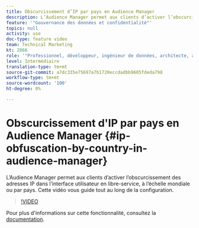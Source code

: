```yaml
---
title: Obscurcissement d’IP par pays en Audience Manager
description: L’Audience Manager permet aux clients d’activer l’obscurcissement des adresses IP dans l’interface utilisateur en libre-service, à l’échelle mondiale ou par pays. Cette vidéo vous guide tout au long de la configuration.
feature: '"Gouvernance des données et confidentialité"'
topics: null
activity: use
doc-type: feature video
team: Technical Marketing
kt: 2866
role: '"Professionnel, développeur, ingénieur de données, architecte, architecte de données, administrateur, responsable"'
level: Intermédiaire
translation-type: tm+mt
source-git-commit: a7dc335e75697a7b1720eccdadbb9605fdeda798
workflow-type: tm+mt
source-wordcount: '100'
ht-degree: 0%

---
```



# Obscurcissement d&#39;IP par pays en Audience Manager {#ip-obfuscation-by-country-in-audience-manager}

L’Audience Manager permet aux clients d’activer l’obscurcissement des adresses IP dans l’interface utilisateur en libre-service, à l’échelle mondiale ou par pays. Cette vidéo vous guide tout au long de la configuration.

>[!VIDEO](https://video.tv.adobe.com/v/27218/?quality=9)

Pour plus d&#39;informations sur cette fonctionnalité, consultez la [documentation](https://experiencecloud.adobe.com/resources/help/en_US/aam/ip-obfuscation.html).
